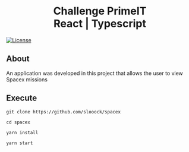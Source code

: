 <h1 align="center">
    <br>Challenge PrimeIT<br/>
    React | Typescript
</h1>

<p align="center">

<a href="https://packagist.org/packages/laravel/framework"><img src="https://poser.pugx.org/laravel/framework/license.svg" alt="License"></a>

</p>

## About

An application was developed in this project that allows the user to view Spacex missions

## Execute

```
git clone https://github.com/slooock/spacex
```

```
cd spacex
```

```
yarn install
```

```
yarn start
```
